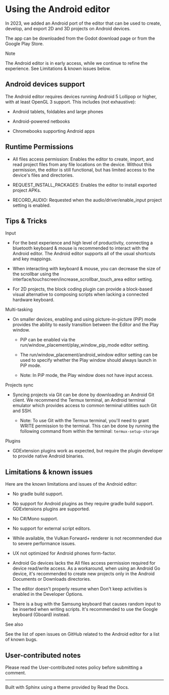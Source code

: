 # Using the Android editor

In 2023, we added an Android port of the editor that can be used to create,
develop, and export 2D and 3D projects on Android devices.

The app can be downloaded from the Godot download page or from the Google Play
Store.

Note

The Android editor is in early access, while we continue to refine the
experience. See Limitations & known issues below.

## Android devices support

The Android editor requires devices running Android 5 Lollipop or higher, with
at least OpenGL 3 support. This includes (not exhaustive):

  * Android tablets, foldables and large phones

  * Android-powered netbooks

  * Chromebooks supporting Android apps

## Runtime Permissions

  * All files access permission: Enables the editor to create, import, and read project files from any file locations on the device. Without this permission, the editor is still functional, but has limited access to the device's files and directories.

  * REQUEST_INSTALL_PACKAGES: Enables the editor to install exported project APKs.

  * RECORD_AUDIO: Requested when the audio/driver/enable_input project setting is enabled.

## Tips & Tricks

Input

  * For the best experience and high level of productivity, connecting a bluetooth keyboard & mouse is recommended to interact with the Android editor. The Android editor supports all of the usual shortcuts and key mappings.

  * When interacting with keyboard & mouse, you can decrease the size of the scrollbar using the interface/touchscreen/increase_scrollbar_touch_area editor setting.

  * For 2D projects, the block coding plugin can provide a block-based visual alternative to composing scripts when lacking a connected hardware keyboard.

Multi-tasking

  * On smaller devices, enabling and using picture-in-picture (PiP) mode provides the ability to easily transition between the Editor and the Play window.

    * PiP can be enabled via the run/window_placement/play_window_pip_mode editor setting.

    * The run/window_placement/android_window editor setting can be used to specify whether the Play window should always launch in PiP mode.

    * Note: In PiP mode, the Play window does not have input access.

Projects sync

  * Syncing projects via Git can be done by downloading an Android Git client. We recommend the Termux terminal, an Android terminal emulator which provides access to common terminal utilities such Git and SSH.

    * Note: To use Git with the Termux terminal, you'll need to grant WRITE permission to the terminal. This can be done by running the following command from within the terminal: `termux-setup-storage`

Plugins

  * GDExtension plugins work as expected, but require the plugin developer to provide native Android binaries.

## Limitations & known issues

Here are the known limitations and issues of the Android editor:

  * No gradle build support.

  * No support for Android plugins as they require gradle build support. GDExtensions plugins are supported.

  * No C#/Mono support.

  * No support for external script editors.

  * While available, the Vulkan Forward+ renderer is not recommended due to severe performance issues.

  * UX not optimized for Android phones form-factor.

  * Android Go devices lacks the All files access permission required for device read/write access. As a workaround, when using an Android Go device, it's recommended to create new projects only in the Android Documents or Downloads directories.

  * The editor doesn't properly resume when Don't keep activities is enabled in the Developer Options.

  * There is a bug with the Samsung keyboard that causes random input to be inserted when writing scripts. It's recommended to use the Google keyboard (Gboard) instead.

See also

See the list of open issues on GitHub related to the Android editor for a list
of known bugs.

## User-contributed notes

Please read the User-contributed notes policy before submitting a comment.

* * *

Built with Sphinx using a theme provided by Read the Docs.

